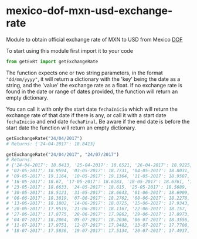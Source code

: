 # mexico-dof-mxn-usd-exchange-rate
Module to obtain official exchange rate of MXN to USD from Mexico [DOF](https://dof.gob.mx/indicadores.php)

To start using this module first import it to your code
```py
from getExRt import getExchangeRate
```
The function expects one or two string parameters, in the format `"dd/mm/yyyy"`, it will return a dictionary with the 'key' being the date as a string, and the 'value' the exchange rate as a float. If no exchange rate is found in the date or range of dates provided, the function will return an empty dictionary.


You can call it with only the start date `fechaInicio` which will return the exchange rate of that date if there is any, or call it with a start date `fechaInicio` and end date `fechaFinal`. Be aware if the end date is before the start date the function will return an empty dictionary.
```py
getExchangeRate("24/04/2017")
# Returns: {'24-04-2017': 18.8413}

getExchangeRate("24/04/2017", "24/07/2017")
# Returns:
# {'24-04-2017': 18.8413, '25-04-2017': 18.6521, '26-04-2017': 18.9225, '27-04-2017': 19.1119, '28-04-2017': 19.067,
# '02-05-2017': 18.9594, '03-05-2017': 18.7731, '04-05-2017': 18.8031, '05-05-2017': 19.0019, '08-05-2017': 19.0137,
# '09-05-2017': 19.1164, '10-05-2017': 19.1364, '11-05-2017': 18.9587, '12-05-2017': 18.9039, '15-05-2017': 18.7594,
# '16-05-2017': 18.67, '17-05-2017': 18.6183, '18-05-2017': 18.6761, '19-05-2017': 18.8898, '22-05-2017': 18.6859,
# '23-05-2017': 18.6633, '24-05-2017': 18.615, '25-05-2017': 18.5689, '26-05-2017': 18.4185, '29-05-2017': 18.4849,
# '30-05-2017': 18.5121, '31-05-2017': 18.6643, '01-06-2017': 18.6909, '02-06-2017': 18.5941, '05-06-2017': 18.6204,
# '06-06-2017': 18.3819, '07-06-2017': 18.2762, '08-06-2017': 18.2278, '09-06-2017': 18.1946, '12-06-2017': 18.1939,
# '13-06-2017': 18.1802, '14-06-2017': 18.0725, '15-06-2017': 17.9343, '16-06-2017': 18.1154, '19-06-2017': 17.9321,
# '20-06-2017': 17.9519, '21-06-2017': 18.1167, '22-06-2017': 18.157, '23-06-2017': 18.127, '26-06-2017': 17.99,
# '27-06-2017': 17.8775, '28-06-2017': 17.9862, '29-06-2017': 17.8973, '30-06-2017': 18.0279, '03-07-2017': 18.0626,
# '04-07-2017': 18.2064, '05-07-2017': 18.2036, '06-07-2017': 18.3556, '07-07-2017': 18.3227, '10-07-2017': 18.1394,
# '11-07-2017': 17.9751, '12-07-2017': 17.9482, '13-07-2017': 17.7708, '14-07-2017': 17.7422, '17-07-2017': 17.5613,
# '18-07-2017': 17.5836, '19-07-2017': 17.5134, '20-07-2017': 17.4937, '21-07-2017': 17.526, '24-07-2017': 17.5618}
```
